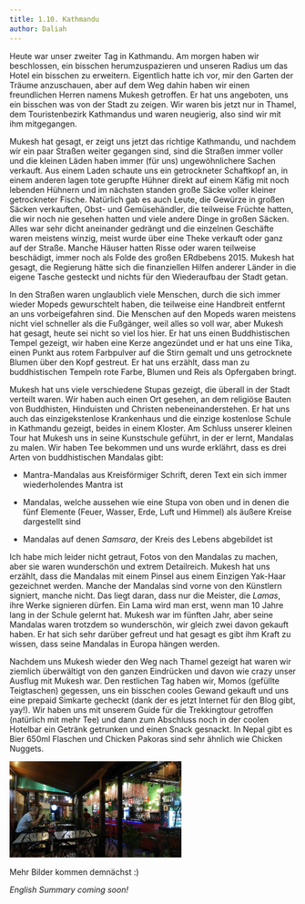 ```yaml
---
title: 1.10. Kathmandu
author: Daliah
---
```


Heute war unser zweiter Tag in Kathmandu. Am morgen haben wir beschlossen, ein bisschen herumzuspazieren und unseren Radius um das Hotel ein bisschen zu erweitern. Eigentlich hatte ich vor, mir den Garten der Träume anzuschauen, aber auf dem Weg dahin haben wir einen freundlichen Herren namens Mukesh getroffen. Er hat uns angeboten, uns ein bisschen was von der Stadt zu zeigen. Wir waren bis jetzt nur in Thamel, dem Touristenbezirk Kathmandus und waren neugierig, also sind wir mit ihm mitgegangen.

Mukesh hat gesagt, er zeigt uns jetzt das richtige Kathmandu, und nachdem wir ein paar Straßen weiter gegangen sind, sind die Straßen immer voller und die kleinen Läden haben immer (für uns) ungewöhnlichere Sachen verkauft. Aus einem Laden schaute uns ein getrockneter Schaftkopf an, in einem anderen lagen tote gerupfte Hühner direkt auf einem Käfig mit noch lebenden Hühnern und im nächsten standen große Säcke voller kleiner getrockneter Fische. Natürlich gab es auch Leute, die Gewürze in großen Säcken verkauften, Obst- und Gemüsehändler, die teilweise Früchte hatten, die wir noch nie gesehen hatten und viele andere Dinge in großen Säcken. Alles war sehr dicht aneinander gedrängt und die einzelnen Geschäfte waren meistens winzig, meist wurde über eine Theke verkauft oder ganz auf der Straße. Manche Häuser hatten Risse oder waren teilweise beschädigt, immer noch als Folde des großen ERdbebens 2015. Mukesh hat gesagt, die Regierung hätte sich die finanziellen Hilfen anderer Länder in die eigene Tasche gesteckt und nichts für den Wiederaufbau der Stadt getan.

In den Straßen waren unglaublich viele Menschen, durch die sich immer wieder Mopeds gewurschtelt haben, die teilweise eine Handbreit entfernt an uns vorbeigefahren sind. Die Menschen auf den Mopeds waren meistens nicht viel schneller als die Fußgänger, weil alles so voll war, aber Mukesh hat gesagt, heute sei nicht so viel los hier. Er hat uns einen Buddhistischen Tempel gezeigt, wir haben eine Kerze angezündet und er hat uns eine Tika, einen Punkt aus rotem Farbpulver auf die Stirn gemalt und uns getrocknete Blumen über den Kopf gestreut. Er hat uns erzählt, dass man zu buddhistischen Tempeln rote Farbe, Blumen und Reis als Opfergaben bringt.

Mukesh hat uns viele verschiedene Stupas gezeigt, die überall in der Stadt verteilt waren. Wir haben auch einen Ort gesehen, an dem religiöse Bauten von Buddhisten, Hinduisten und Christen nebeneinanderstehen. Er hat uns auch das einzigekstenlose Krankenhaus und die einzige kostenlose Schule in Kathmandu gezeigt, beides in einem Kloster. Am Schluss unserer kleinen Tour hat Mukesh uns in seine Kunstschule geführt, in der er lernt, Mandalas zu malen. Wir haben Tee bekommen und uns wurde erklährt, dass es drei Arten von buddhistischen Mandalas gibt:

- Mantra-Mandalas aus Kreisförmiger Schrift, deren Text ein sich immer wiederholendes Mantra ist

- Mandalas, welche aussehen wie eine Stupa von oben und in denen die fünf Elemente (Feuer, Wasser, Erde, Luft und Himmel) als äußere Kreise dargestellt sind

- Mandalas auf denen <i>Samsara</i>, der Kreis des Lebens abgebildet ist

Ich habe mich leider nicht getraut, Fotos von den Mandalas zu machen, aber sie waren wunderschön und extrem Detailreich. Mukesh hat uns erzählt, dass die Mandalas mit einem Pinsel aus einem Einzigen Yak-Haar gezeichnet werden. Manche der Mandalas sind vorne von den Künstlern signiert, manche nicht. Das liegt daran, dass nur die Meister, die <i>Lamas</i>, ihre Werke signieren dürfen. Ein Lama wird man erst, wenn man 10 Jahre lang in der Schule gelernt hat. Mukesh war im fünften Jahr, aber seine Mandalas waren trotzdem so wunderschön, wir gleich zwei davon gekauft haben. Er hat sich sehr darüber gefreut und hat gesagt es gibt ihm Kraft zu wissen, dass seine Mandalas in Europa hängen werden.

Nachdem uns Mukesh wieder den Weg nach Thamel gezeigt hat waren wir ziemlich überwältigt von den ganzen Eindrücken und davon wie crazy unser Ausflug mit Mukesh war. Den restlichen Tag haben wir, Momos (gefüllte Teigtaschen) gegessen, uns ein bisschen cooles Gewand gekauft und uns eine prepaid Simkarte gecheckt (dank der es jetzt Internet für den Blog gibt, yay!). Wir haben uns mit unserem Guide für die Trekkingtour getroffen (natürlich mit mehr Tee) und dann zum Abschluss noch in der coolen Hotelbar ein Getränk getrunken und einen Snack gesnackt. In Nepal gibt es Bier 650ml Flaschen und Chicken Pakoras sind sehr ähnlich wie Chicken Nuggets.

<img src="/assets/img/KTH Bar.jpeg" alt="Bar in Kathmandu" width="60%" >

Mehr Bilder kommen demnächst :)

<i>
English Summary coming soon!
</i>
